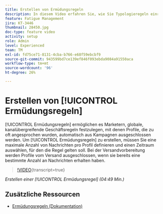 ```yaml
---
title: Erstellen von Ermüdungsregeln
description: In diesem Video erfahren Sie, wie Sie Typologieregeln einrichten.
feature: Fatigue Management
jira: KT-3446
thumbnail: 28450.jpg
doc-type: feature video
activity: setup
role: Admin
level: Experienced
team: TM
exl-id: fd75ce71-8131-4cba-b766-e68f59ebcbf9
source-git-commit: 943599bd7ce139ef846f093ebda9084a91550aca
workflow-type: tm+mt
source-wordcount: '96'
ht-degree: 26%

---
```


# Erstellen von [!UICONTROL Ermüdungsregeln]

[!UICONTROL Ermüdungsregeln] ermöglichen es Marketern, globale, kanalübergreifende Geschäftsregeln festzulegen, mit denen Profile, die zu oft angesprochen wurden, automatisch aus Kampagnen ausgeschlossen werden.
Um [!UICONTROL Ermüdungsregeln] zu erstellen, müssen Sie eine maximale Anzahl von Nachrichten pro Profil definieren und einen Zeitraum auswählen, für den die Regel gelten soll. Bei der Versandvorbereitung werden Profile vom Versand ausgeschlossen, wenn sie bereits eine bestimmte Anzahl an Nachrichten erhalten haben.

>[!VIDEO](https://video.tv.adobe.com/v/28450?learn=on){transcript=true}

*Erstellen einer [!UICONTROL Ermüdungsregel] (04:49 Min.)*

## Zusätzliche Ressourcen

* [Ermüdungsregeln (Dokumentation)](https://experienceleague.adobe.com/docs/campaign-standard/using/testing-and-sending/working-with-typology-rules/fatigue-rules.html)
